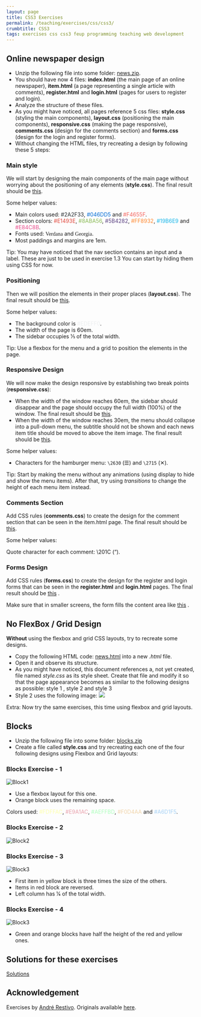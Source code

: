 ```yaml
---
layout: page
title: CSS3 Exercises
permalink: /teaching/exercises/css/css3/
crumbtitle: CSS3
tags: exercises css css3 feup programming teaching web development
---
```


## Online newspaper design

- Unzip the following file into some folder: [news.zip](news.zip).
- You should have now 4 files: **index.html** (the main page of an online newspaper), **item.html** (a page representing a single article with comments), **register.html** and **login.html** (pages for users to register and login).
- Analyze the structure of these files.
- As you might have noticed, all pages reference 5 css files: **style.css** (styling the main components), **layout.css** (positioning the main components), **responsive.css** (making the page responsive), **comments.css** (design for the comments section) and **forms.css** (design for the login and register forms).
- Without changing the HTML files, try recreating a design by following these 5 steps:

### Main style


We will start by designing the main components of the main page without worrying about the positioning of any elements (**style.css**). The final result should be [this](news-style.html).

Some helper values:

- Main colors used: <span style="color: #2A2F33">#2A2F33</span>, <span style="color: #046DD5">#046DD5</span> and <span style="color: #F4655F">#F4655F</span>.
- Section colors: <span style="color: #E1493E">#E1493E</span>, <span style="color: #8ABA56">#8ABA56</span>, <span style="color: #5B4282">#5B4282</span>, <span style="color: #FF8932">#FF8932</span>, <span style="color: #19B6E9">#19B6E9</span> and <span style="color: #E84C8B">#E84C8B</span>.
- Fonts used: <span style="font-family: 'Verdana'">Verdana</span> and <span style="font-family: 'Georgia'">Georgia</span>.
- Most paddings and margins are 1em.

Tip: You may have noticed that the nav section contains an input and a label. These are just to be used in exercise 1.3 You can start by hiding them using CSS for now.


### Positioning

Then we will position the elements in their proper places (**layout.css**). The final result should be [this](news-layout.html).

Some helper values:

- The background color is <span style="color: #EDEFF0">#EDEFF0</span>.
- The width of the page is 60em.
- The sidebar occupies 1⁄5 of the total width.

Tip: Use a flexbox for the menu and a grid to position the elements in the page.

### Responsive Design

We will now make the design responsive by establishing two break points (**responsive.css**):

- When the width of the window reaches 60em, the sidebar should disappear and the page should occupy the full width (100%) of the window. The final result should be [this](news-tablet.html).
- When the width of the window reaches 30em, the menu should collapse into a pull-down menu, the subtitle should not be shown and each news item title should be moved to above the item image. The final result should be [this](news-phone.html).

Some helper values:

-	Characters for the hamburger menu: `\2630` (☰) and `\2715` (✕).

Tip: Start by making the menu without any animations (using display to hide and show the menu items). After that, try using *transitions* to change the height of each menu item instead.

### Comments Section

Add CSS rules (**comments.css**) to create the design for the comment section that can be seen in the item.html page. The final result should be [this](news-comments.html).

Some helper values:

Quote character for each comment: \201C (“).

### Forms Design

Add CSS rules (**forms.css**) to create the design for the register and login forms that can be seen in the **register.html** and **login.html** pages. The final result should be [this](news-register.html) .

Make sure that in smaller screens, the form fills the content area like [this](news-register-small.html) .


##  No FlexBox / Grid Design

**Without** using the flexbox and grid CSS layouts, try to recreate some designs.

- Copy the following HTML code: [news.html](/teaching/exercises/css/css3/html-template/) into a new *.html* file.
- Open it and observe its structure.
- As you might have noticed, this document references a, not yet created, file named *style.css* as its style sheet. Create that file and modify it so that the page appearance becomes as similar to the following designs as possible: style 1 , style 2 and style 3
- Style 2 uses the following image: <img src="stripe.png">

Extra: Now try the same exercises, this time using flexbox and grid layouts.

## Blocks

- Unzip the following file into some folder: [blocks.zip](blocks.zip)
- Create a file called **style.css** and try recreating each one of the four following designs using Flexbox and Grid layouts:

###  Blocks Exercise - 1

![Block1](block1.png)

- Use a flexbox layout for this one.
- Orange block uses the remaining space.

Colors used: <span style="color: #FDFFAC">#FDFFAC</span>, <span style="color: #E9A1AC">#E9A1AC</span>, <span style="color: #AEFFBD">#AEFFBD</span>, <span style="color: #F0D4AA">#F0D4AA</span> and <span style="color: #A6D1F5">#A6D1F5</span>.

###  Blocks Exercise - 2

![Block2](block2.png)

###  Blocks Exercise - 3

![Block3](block3.png)

- First item in yellow block is three times the size of the others.
- Items in red block are reversed.
- Left column has 1⁄4 of the total width.

###  Blocks Exercise - 4

![Block3](block3.png)

- Green and orange blocks have half the height of the red and yellow ones.

## Solutions for these exercises

[Solutions](/teaching/solutions/css/css3/)

## Acknowledgement

Exercises by [André Restivo](https://web.fe.up.pt/~arestivo/). Originals available [here](https://web.fe.up.pt/~arestivo/page/exercises/css/).
